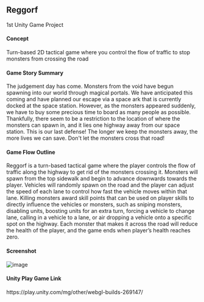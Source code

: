 <h2>Reggorf</h2>
1st Unity Game Project

<h4>Concept</h4>
Turn-based 2D tactical game where you control the flow of traffic to stop monsters from crossing the road

<h4>Game Story Summary</h4>
The judgement day has come. Monsters from the void have begun spawning into our world through magical portals. We have anticipated this coming and have planned our escape via a space ark that is currently docked at the space station. However, as the monsters appeared suddenly, we have to buy some precious time to board as many people as possible. Thankfully, there seem to be a restriction to the location of where the monsters can spawn in, and it lies one highway away from our space station. This is our last defense! The longer we keep the monsters away, the more lives we can save. Don't let the monsters cross that road!  
<h4>Game Flow Outline</h4>
Reggorf is a turn-based tactical game where the player controls the flow of traffic along the highway to get rid of the monsters crossing it. Monsters will spawn from the top sidewalk and begin to advance downwards towards the player. Vehicles will randomly spawn on the road and the player can adjust the speed of each lane to control how fast the vehicle moves within that lane. Killing monsters award skill points that can be used on player skills to directly influence the vehicles or monsters, such as sniping monsters, disabling units, boosting units for an extra turn, forcing a vehicle to change lane, calling in a vehicle to a lane, or air dropping a vehicle onto a specific spot on the highway. Each monster that makes it across the road will reduce the health of the player, and the game ends when player’s health reaches zero.  

<h4>Screenshot</h4>  

![image](https://user-images.githubusercontent.com/10767424/201965611-1b41f119-5aed-4e8e-9a07-0dc0b901f321.png)

<h4>Unity Play Game Link</h4>
https://play.unity.com/mg/other/webgl-builds-269147/
